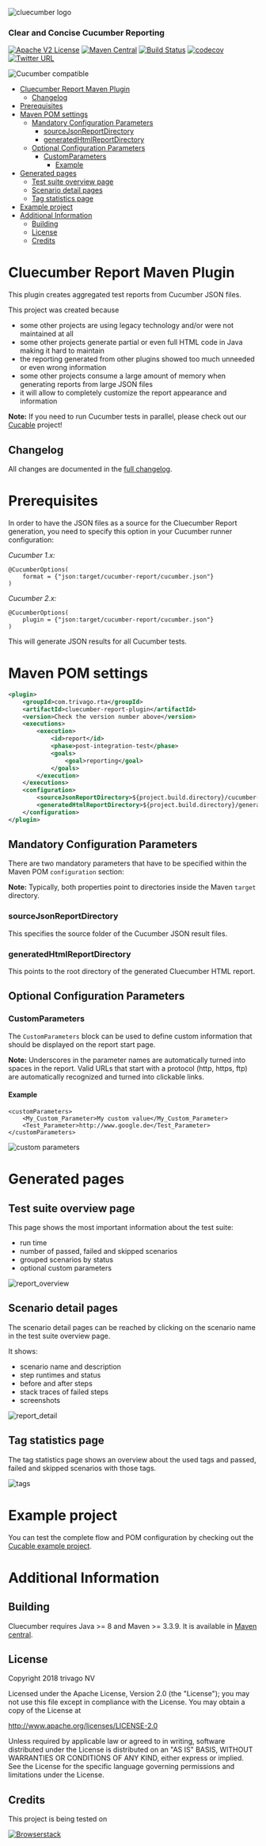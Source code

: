 ![cluecumber logo](documentation/img/cluecumber.png)

### Clear and Concise Cucumber Reporting

[![Apache V2 License](http://img.shields.io/badge/license-Apache%20V2-blue.svg)](http://www.apache.org/licenses/LICENSE-2.0)
[![Maven Central](https://img.shields.io/maven-central/v/com.trivago.rta/cluecumber-report-plugin.svg)](http://repo1.maven.org/maven2/com/trivago/rta/cluecumber-report-plugin/)
[![Build Status](https://travis-ci.org/trivago/cluecumber-report-plugin.svg?branch=master)](https://travis-ci.org/trivago/cluecumber-report-plugin)
[![codecov](https://codecov.io/gh/trivago/cluecumber-report-plugin/branch/master/graph/badge.svg)](https://codecov.io/gh/trivago/cluecumber-report-plugin)
[![Twitter URL](https://img.shields.io/twitter/url/http/shields.io.svg?style=social)](https://twitter.com/bischoffdev)

![Cucumber compatible](documentation/img/cucumber-compatible-black-64.png)

<!-- START doctoc generated TOC please keep comment here to allow auto update -->
<!-- DON'T EDIT THIS SECTION, INSTEAD RE-RUN doctoc TO UPDATE -->


- [Cluecumber Report Maven Plugin](#cluecumber-report-maven-plugin)
  - [Changelog](#changelog)
- [Prerequisites](#prerequisites)
- [Maven POM settings](#maven-pom-settings)
  - [Mandatory Configuration Parameters](#mandatory-configuration-parameters)
    - [sourceJsonReportDirectory](#sourcejsonreportdirectory)
    - [generatedHtmlReportDirectory](#generatedhtmlreportdirectory)
  - [Optional Configuration Parameters](#optional-configuration-parameters)
    - [CustomParameters](#customparameters)
      - [Example](#example)
- [Generated pages](#generated-pages)
  - [Test suite overview page](#test-suite-overview-page)
  - [Scenario detail pages](#scenario-detail-pages)
  - [Tag statistics page](#tag-statistics-page)
- [Example project](#example-project)
- [Additional Information](#additional-information)
  - [Building](#building)
  - [License](#license)
  - [Credits](#credits)

<!-- END doctoc generated TOC please keep comment here to allow auto update -->

# Cluecumber Report Maven Plugin

This plugin creates aggregated test reports from Cucumber JSON files.

This project was created because
- some other projects are using legacy technology and/or were not maintained at all
- some other projects generate partial or even full HTML code in Java making it hard to maintain
- the reporting generated from other plugins showed too much unneeded or even wrong information
- some other projects consume a large amount of memory when generating reports from large JSON files
- it will allow to completely customize the report appearance and information

**Note:** If you need to run Cucumber tests in parallel, please check out our [Cucable](https://github.com/trivago/cucable-plugin) project!

## Changelog

All changes are documented in the [full changelog](CHANGELOG.md).

# Prerequisites

In order to have the JSON files as a source for the Cluecumber Report generation, you need to specify this option in your Cucumber runner configuration:

*Cucumber 1.x:*
```
@CucumberOptions(
    format = {"json:target/cucumber-report/cucumber.json"}
)
```

*Cucumber 2.x:*
```
@CucumberOptions(
    plugin = {"json:target/cucumber-report/cucumber.json"}
)
```

This will generate JSON results for all Cucumber tests.

# Maven POM settings

```xml
<plugin>
    <groupId>com.trivago.rta</groupId>
    <artifactId>cluecumber-report-plugin</artifactId>
    <version>Check the version number above</version>
    <executions>
        <execution>
            <id>report</id>
            <phase>post-integration-test</phase>
            <goals>
                <goal>reporting</goal>
            </goals>
        </execution>
    </executions>
    <configuration>
        <sourceJsonReportDirectory>${project.build.directory}/cucumber-report</sourceJsonReportDirectory>
        <generatedHtmlReportDirectory>${project.build.directory}/generated-report</generatedHtmlReportDirectory>
    </configuration>    
</plugin>
```

## Mandatory Configuration Parameters

There are two mandatory parameters that have to be specified within the Maven POM ```configuration``` section:

__Note:__ Typically, both properties point to directories inside the Maven ```target``` directory.

### sourceJsonReportDirectory

This specifies the source folder of the Cucumber JSON result files.

### generatedHtmlReportDirectory

This points to the root directory of the generated Cluecumber HTML report.

## Optional Configuration Parameters

### CustomParameters

The ```CustomParameters``` block can be used to define custom information that should be displayed on the report start page.

__Note:__ Underscores in the parameter names are automatically turned into spaces in the report.
Valid URLs that start with a protocol (http, https, ftp) are automatically recognized and turned into clickable links.

#### Example
```
<customParameters>
    <My_Custom_Parameter>My custom value</My_Custom_Parameter>
    <Test_Parameter>http://www.google.de</Test_Parameter>
</customParameters>
```

![custom parameters](documentation/img/custom_params.png)

# Generated pages

## Test suite overview page

This page shows the most important information about the test suite:

- run time
- number of passed, failed and skipped scenarios
- grouped scenarios by status
- optional custom parameters

![report_overview](documentation/img/report_overview.png)

## Scenario detail pages

The scenario detail pages can be reached by clicking on the scenario name in the test suite overview page.

It shows:

- scenario name and description
- step runtimes and status
- before and after steps
- stack traces of failed steps
- screenshots

![report_detail](documentation/img/report_details.png)

## Tag statistics page

The tag statistics page shows an overview about the used tags and passed, failed and skipped scenarios with those tags.

![tags](documentation/img/tags.png)

# Example project

You can test the complete flow and POM configuration by checking out the [Cucable example project](example-project).

# Additional Information

## Building

Cluecumber requires Java >= 8 and Maven >= 3.3.9.
It is available in [Maven central](https://search.maven.org/#search%7Cgav%7C1%7Cg%3A%22com.trivago.rta%22%20AND%20a%3A%22cluecumber-report-plugin%22).

## License

Copyright 2018 trivago NV

Licensed under the Apache License, Version 2.0 (the "License"); you may not use this file except in compliance with the License. You may obtain a copy of the License at

http://www.apache.org/licenses/LICENSE-2.0

Unless required by applicable law or agreed to in writing, software distributed under the License is distributed on an "AS IS" BASIS, WITHOUT WARRANTIES OR CONDITIONS OF ANY KIND, either express or implied. See the License for the specific language governing permissions and limitations under the License.

## Credits

This project is being tested on

[![Browserstack](documentation/img/browserstack.png)](http://browserstack.com)

